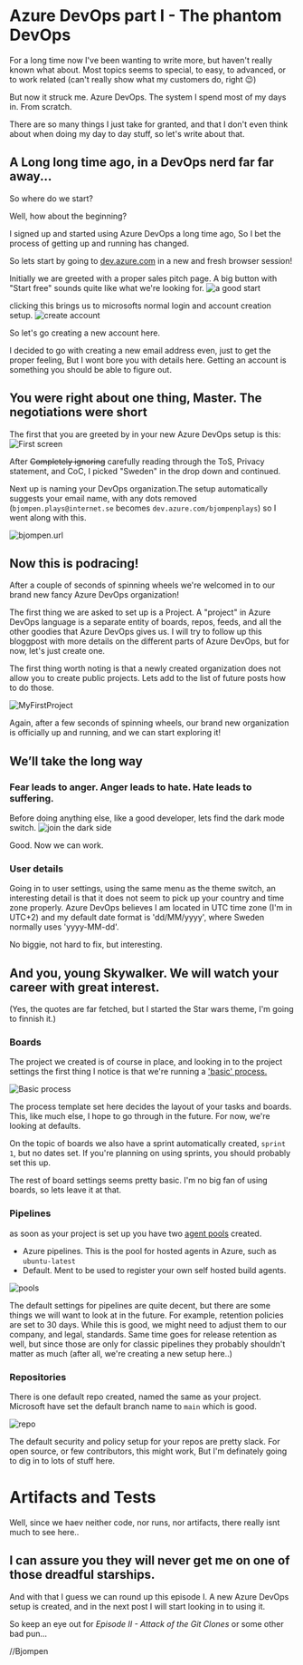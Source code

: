 # Azure DevOps part I - The phantom DevOps

For a long time now I've been wanting to write more, but haven't really known what about. Most topics seems to special, to easy, to advanced, or to work related (can't really show what my customers do, right 😉)

But now it struck me. Azure DevOps. The system I spend most of my days in. From scratch.

There are so many things I just take for granted, and that I don't even think about when doing my day to day stuff, so let's write about that.

## A Long long time ago, in a DevOps nerd far far away...

So where do we start?

Well, how about the beginning?

I signed up and started using Azure DevOps a long time ago, So I bet the process of getting up and running has changed.

So lets start by going to [dev.azure.com](dev.azure.com) in a new and fresh browser session!

Initially we are greeted with a proper sales pitch page. A big button with "Start free" sounds quite like what we're looking for.
![a good start](../images/azdo.createaccount/reg1.png)

clicking this brings us to microsofts normal login and account creation setup. 
![create account](../images/azdo.createaccount/reg2.png)

So let's go creating a new account here.

I decided to go with creating a new email address even, just to get the proper feeling, But I wont bore you with details here. Getting an account is something you should be able to figure out.

## You were right about one thing, Master. The negotiations were short

The first that you are greeted by in your new Azure DevOps setup is this:
![First screen](../images/azdo.createaccount/reg3.png)

After ~~Completely ignoring~~ carefully reading through the ToS, Privacy statement, and CoC, I picked "Sweden" in the drop down and continued.

Next up is naming your DevOps organization.The setup automatically suggests your email name, with any dots removed (`bjompen.plays@internet.se` becomes `dev.azure.com/bjompenplays`) so I went along with this.

![bjompen.url](../images/azdo.createaccount/reg4.png)

## Now this is podracing!

After a couple of seconds of spinning wheels we're welcomed in to our brand new fancy Azure DevOps organization!

The first thing we are asked to set up is a Project. A "project" in Azure DevOps language is a separate entity of boards, repos, feeds, and all the other goodies that Azure DevOps gives us. I will try to follow up this bloggpost with more details on the different parts of Azure DevOps, but for now, let's just create one.

The first thing worth noting is that a newly created organization does not allow you to create public projects. Lets add to the list of future posts how to do those.

![MyFirstProject](../images/azdo.createaccount/azdo1.png)

Again, after a few seconds of spinning wheels, our brand new organization is officially up and running, and we can start exploring it!

## We’ll take the long way

### Fear leads to anger. Anger leads to hate. Hate leads to suffering.

Before doing anything else, like a good developer, lets find the dark mode switch.
![join the dark side](../images/azdo.createaccount/darkmode.gif)

Good. Now we can work.

### User details

Going in to user settings, using the same menu as the theme switch, an interesting detail is that it does not seem to pick up your country and time zone properly.
Azure DevOps believes I am located in UTC time zone (I'm in UTC+2) and my default date format is 'dd/MM/yyyy', where Sweden normally uses 'yyyy-MM-dd'.

No biggie, not hard to fix, but interesting.

## And you, young Skywalker. We will watch your career with great interest.

(Yes, the quotes are far fetched, but I started the Star wars theme, I'm going to finnish it.)

### Boards

The project we created is of course in place, and looking in to the project settings the first thing I notice is that we're running a ['basic' process.](https://docs.microsoft.com/en-us/azure/devops/boards/work-items/guidance/choose-process?view=azure-devops&tabs=basic-process)

![Basic process](../images/azdo.createaccount/azdo2.png)

The process template set here decides the layout of your tasks and boards.
This, like much else, I hope to go through in the future. For now, we're looking at defaults.

On the topic of boards we also have a sprint automatically created, `sprint 1`, but no dates set. If you're planning on using sprints, you should probably set this up.

The rest of board settings seems pretty basic. I'm no big fan of using boards, so lets leave it at that.

### Pipelines

as soon as your project is set up you have two [agent pools](https://docs.microsoft.com/en-us/azure/devops/pipelines/agents/pools-queues?view=azure-devops&tabs=yaml%2Cbrowser) created.
- Azure pipelines. This is the pool for hosted agents in Azure, such as `ubuntu-latest`
- Default. Ment to be used to register your own self hosted build agents.

![pools](../images/azdo.createaccount/azdo3.png)

The default settings for pipelines are quite decent, but there are some things we will want to look at in the future.
For example, retention policies are set to 30 days. While this is good, we might need to adjust them to our company, and legal, standards. Same time goes for release retention as well, but since those are only for classic pipelines they probably shouldn't matter as much (after all, we're creating a new setup here..)

### Repositories

There is one default repo created, named the same as your project. Microsoft have set the default branch name to `main` which is good.

![repo](../images/azdo.createaccount/azdo4.png)

The default security and policy setup for your repos are pretty slack. For open source, or few contributors, this might work, But I'm definately going to dig in to lots of stuff here.

# Artifacts and Tests

Well, since we haev neither code, nor runs, nor artifacts, there really isnt much to see here..

## I can assure you they will never get me on one of those dreadful starships.

And with that I guess we can round up this episode I. A new Azure DevOps setup is created, and in the next post I will start looking in to using it.

So keep an eye out for *Episode II - Attack of the Git Clones* or some other bad pun... 

//Bjompen